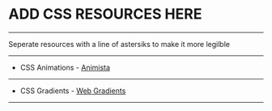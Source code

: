 # ADD CSS RESOURCES HERE
**************************
Seperate resources with a line of astersiks to make it more legilble
**************************
- CSS Animations - [Animista](https://animista.net)
**************************
- CSS Gradients - [Web Gradients](https://webgradients.com/)
**************************
